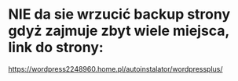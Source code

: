 # NIE da sie wrzucić backup strony gdyż zajmuje zbyt wiele miejsca, link do strony:
https://wordpress2248960.home.pl/autoinstalator/wordpressplus/
